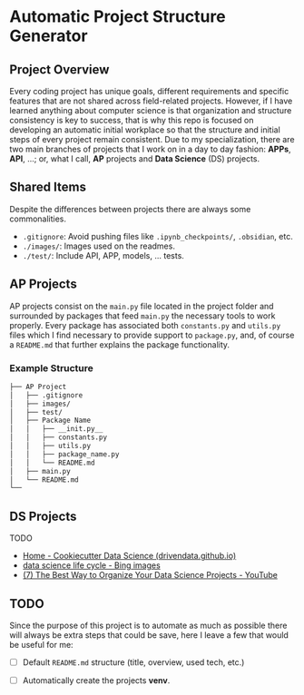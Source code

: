 # Automatic Project Structure Generator

## Project Overview
Every coding project has unique goals, different requirements and specific features that are not shared across field-related projects. However, if I have learned anything about computer science is that organization and structure consistency is key to success, that is why this repo is focused on developing an automatic initial workplace so that the structure and initial steps of every project remain consistent. Due to my specialization, there are two main branches of projects that I work on in a day to day fashion: **APPs**, **API**, ...; or, what I call, **AP** projects and **Data Science** (DS) projects.
## Shared Items
Despite the differences between projects there are always some commonalities.
- `.gitignore`: Avoid pushing files like `.ipynb_checkpoints/`, `.obsidian`, etc.
- `./images/`: Images used on the readmes.
- `./test/`: Include API, APP, models, ... tests.
## AP Projects
AP projects consist on the `main.py` file located in the project folder and surrounded by packages that feed `main.py` the necessary tools to work properly. Every package has associated both `constants.py` and `utils.py` files which I find necessary to provide support to `package.py`, and, of course a `README.md` that further explains the package functionality.
### Example Structure
```bash
├── AP Project
│   ├── .gitignore  
│   ├── images/
│   ├── test/ 
│   ├── Package Name
│   │   ├── __init.py__
│   │   ├── constants.py
│   │   ├── utils.py
│   │   ├── package_name.py
│   │   └── README.md
│   ├── main.py
│   └── README.md
└── 
```

## DS Projects
TODO
- [Home - Cookiecutter Data Science (drivendata.github.io)](http://drivendata.github.io/cookiecutter-data-science/)
- [data science life cycle - Bing images](https://www.bing.com/images/search?q=data+science+life+cycle&form=HDRSC4&first=1)
- [(7) The Best Way to Organize Your Data Science Projects - YouTube](https://www.youtube.com/watch?v=MaIfDPuSlw8&t=443s)
## TODO
Since the purpose of this project is to automate as much as possible there will always be extra steps that could be save, here I leave a few that would be useful for me:
- [ ] Default `README.md` structure (title, overview, used tech, etc.)
- [ ] Automatically create the projects **venv**.

